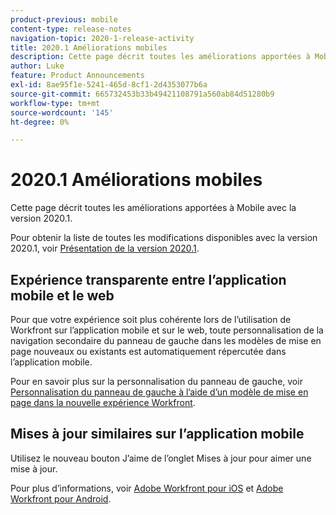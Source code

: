 ```yaml
---
product-previous: mobile
content-type: release-notes
navigation-topic: 2020-1-release-activity
title: 2020.1 Améliorations mobiles
description: Cette page décrit toutes les améliorations apportées à Mobile avec la version 2020.1.
author: Luke
feature: Product Announcements
exl-id: 8ae95f1e-5241-465d-8cf1-2d4353077b6a
source-git-commit: 665732453b33b49421108791a560ab84d51280b9
workflow-type: tm+mt
source-wordcount: '145'
ht-degree: 0%

---
```


# 2020.1 Améliorations mobiles

Cette page décrit toutes les améliorations apportées à Mobile avec la version 2020.1.

Pour obtenir la liste de toutes les modifications disponibles avec la version 2020.1, voir [Présentation de la version 2020.1](../../../product-announcements/product-releases/2020.1-release-activity/2020.1-release-overview.md).

## Expérience transparente entre l’application mobile et le web

Pour que votre expérience soit plus cohérente lors de l’utilisation de Workfront sur l’application mobile et sur le web, toute personnalisation de la navigation secondaire du panneau de gauche dans les modèles de mise en page nouveaux ou existants est automatiquement répercutée dans l’application mobile.

Pour en savoir plus sur la personnalisation du panneau de gauche, voir [Personnalisation du panneau de gauche à l’aide d’un modèle de mise en page dans la nouvelle expérience Workfront](https://one.workfront.com/s/article/Customize-the-left-panel-using-a-Layout-Template-in-the-new-Workfront-experience-354734188).

## Mises à jour similaires sur l’application mobile

Utilisez le nouveau bouton J’aime de l’onglet Mises à jour pour aimer une mise à jour.

Pour plus d’informations, voir [Adobe Workfront pour iOS](../../../workfront-basics/mobile-apps/using-the-workfront-mobile-app/workfront-for-ios.md) et [Adobe Workfront pour Android](../../../workfront-basics/mobile-apps/using-the-workfront-mobile-app/workfront-for-android.md).
